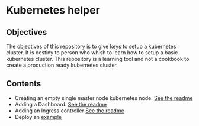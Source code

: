# Kubernetes helper
## Objectives
The objectives of this repository is to give keys to setup a kubernetes cluster.
It is destiny to person who whish to learn how to setup a basic kubernetes cluster.
This repository is a learning tool and not a cookbook to create a production ready kubernetes cluster. 
## Contents
* Creating an empty single master node kubernetes node. [See the readme](vagrant/README.md)
* Adding a Dashboard. [See the readme](dashboard/README.md)
* Adding an Ingress controller [See the readme](ingress/README.md)
* Deploy an [example](samples/sentiment-analysis/README.md 
)

